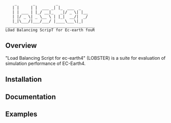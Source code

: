
```
    _       _         _
   | |     | |  ___ _| |_  ___  _
   | | ___ | |_/ __|_   _|/ _ \| |__
   | |/ _ \| _ \__ \ | |_|  __/|  _/        
   |_|\___/|___/___/ |____\___\|_|          
_______________________________________
LOad Balancing ScripT for Ec-earth fouR
```

## Overview

"Load Balancing Script for ec-earth4" (LOBSTER) is a suite for evaluation of simulation performance of EC-Earth4.

## Installation

## Documentation

## Examples
